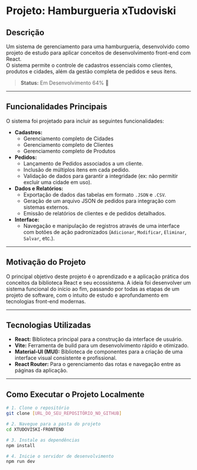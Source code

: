# Projeto: Hamburgueria xTudoviski

## Descrição

Um sistema de gerenciamento para uma hamburgueria, desenvolvido como projeto de estudo para aplicar conceitos de desenvolvimento front-end com React.   
O sistema permite o controle de cadastros essenciais como clientes, produtos e cidades, além da gestão completa de pedidos e seus itens.                           

> **Status:** Em Desenvolvimento 64% 🚧

---

## Funcionalidades Principais

O sistema foi projetado para incluir as seguintes funcionalidades:

* **Cadastros:**
    * Gerenciamento completo de Cidades 
    * Gerenciamento completo de Clientes 
    * Gerenciamento completo de Produtos 
* **Pedidos:**
    * Lançamento de Pedidos associados a um cliente. 
    * Inclusão de múltiplos itens em cada pedido. 
    * Validação de dados para garantir a integridade (ex: não permitir excluir uma cidade em uso). 
* **Dados e Relatórios:**
    * Exportação de dados das tabelas em formato `.JSON` e `.CSV`. 
    * Geração de um arquivo JSON de pedidos para integração com sistemas externos. 
    * Emissão de relatórios de clientes e de pedidos detalhados. 
* **Interface:**
    * Navegação e manipulação de registros através de uma interface com botões de ação padronizados (`Adicionar`, `Modificar`, `Eliminar`, `Salvar`, etc.).

---

## Motivação do Projeto

O principal objetivo deste projeto é o aprendizado e a aplicação prática dos conceitos da biblioteca React e seu ecossistema. A ideia foi desenvolver um sistema funcional do início ao fim, passando por todas as etapas de um projeto de software, com o intuito de estudo e aprofundamento em tecnologias front-end modernas.

---

## Tecnologias Utilizadas

* **React:** Biblioteca principal para a construção da interface de usuário.
* **Vite:** Ferramenta de build para um desenvolvimento rápido e otimizado.
* **Material-UI (MUI):** Biblioteca de componentes para a criação de uma interface visual consistente e profissional.
* **React Router:** Para o gerenciamento das rotas e navegação entre as páginas da aplicação.

---

## Como Executar o Projeto Localmente

```bash
# 1. Clone o repositório
git clone [URL_DO_SEU_REPOSITÓRIO_NO_GITHUB]

# 2. Navegue para a pasta do projeto
cd XTUDOVISKI-FRONTEND

# 3. Instale as dependências
npm install

# 4. Inicie o servidor de desenvolvimento
npm run dev